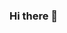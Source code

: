 ### Hi there 👋

<!--
**afnananwerkiani/Afnananwerkiani** is a ✨ _special_ ✨ repository because its `README.md` (this file) appears on your GitHub profile.

Here are some ideas to get you started:

🔭 I’m currently a freshmen at IBA. 
🌱 I’m currently learning to get my way around Github.
- 👯 I’m looking to collaborate on ...
- 🤔 I’m looking for help with ...
💬 Don't ask me about why I decided to do CS.
📫 How to reach me: a.kiani.26900@khi.iba.edu.pk
- 😄 Pronouns: ...
- ⚡ Fun fact: ...
-->
